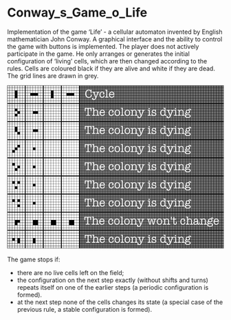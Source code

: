 # Conway_s_Game_o_Life
Implementation of the game ‘Life’ - a cellular automaton invented by English mathematician John Conway. A graphical interface and the ability to control the game with buttons is implemented. The player does not actively participate in the game. He only arranges or generates the initial configuration of ‘living’ cells, which are then changed according to the rules. Cells are coloured black if they are alive and white if they are dead. The grid lines are drawn in grey.

![Image taken from Wikipedia - three-point colony development](3dots_conway.png)

The game stops if:

* there are no live cells left on the field;
* the configuration on the next step exactly (without shifts and turns) repeats itself on one of the earlier steps (a periodic configuration is formed).
* at the next step none of the cells changes its state (a special case of the previous rule, a stable configuration is formed).
